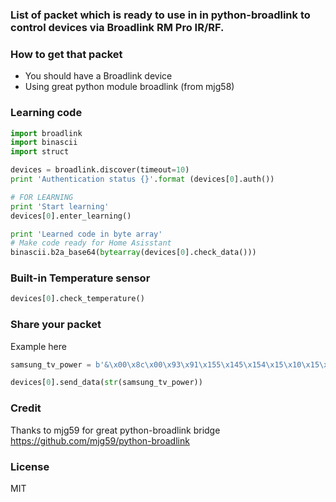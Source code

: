 ### List of packet which is ready to use in in python-broadlink to control devices via Broadlink RM Pro IR/RF.

### How to get that packet
- You should have a Broadlink device
- Using great python module broadlink (from mjg58)

### Learning code
```python
import broadlink
import binascii
import struct

devices = broadlink.discover(timeout=10)
print 'Authentication status {}'.format (devices[0].auth())

# FOR LEARNING
print 'Start learning'
devices[0].enter_learning()

print 'Learned code in byte array'
# Make code ready for Home Asisstant
binascii.b2a_base64(bytearray(devices[0].check_data()))

```
### Built-in Temperature sensor
```python
devices[0].check_temperature()
```

### Share your packet
Example here 

```python
samsung_tv_power = b'&\x00\x8c\x00\x93\x91\x155\x145\x154\x15\x10\x15\x10\x15\x0f\x15\x10\x15\x10\x154\x154\x155\x15\x10\x14\x10\x15\x10\x15\x10\x14\x10\x15\x10\x154\x15\x10\x15\x10\x15\x0f\x15\x10\x15\x10\x15\x0f\x155\x15\x0f\x155\x154\x155\x154\x154\x155\x15\x00\x05\xf3\x94\x90\x155\x154\x155\x14\x10\x15\x10\x15\x10\x14\x10\x15\x10\x154\x155\x145\x15\x10\x15\x0f\x15\x10\x15\x10\x15\x0f\x15\x10\x154\x15\x10\x15\x10\x15\x10\x14\x10\x15\x10\x15\x10\x145\x15\x10\x145\x154\x155\x154\x155\x145\x15\x00\r\x05\x00\x00\x00\x00\x00\x00\x00\x00\x00\x00\x00\x00'

devices[0].send_data(str(samsung_tv_power))
```

### Credit
Thanks to mjg59 for great python-broadlink bridge
https://github.com/mjg59/python-broadlink

### License
MIT

